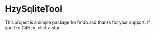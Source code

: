 # HzySqliteTool
 This project is a simple package for fmdb and thanks for your support. If you like GitHub, click a star
